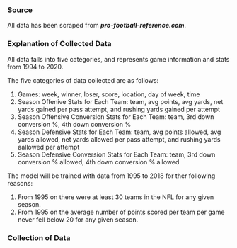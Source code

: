 ### Source
All data has been scraped from _**pro-football-reference.com**_. 

### Explanation of Collected Data 
All data falls into five categories, and represents game information and stats from 1994 to 2020. 

The five categories of data collected are as follows:
1. Games: week, winner, loser, score, location, day of week, time
2. Season Offenive Stats for Each Team: team, avg points, avg yards, net yards gained per pass attempt, and rushing yards gained per attempt
3. Season Offensive Conversion Stats for Each Team: team, 3rd down conversion %, 4th down conversion %
4. Season Defensive Stats for Each Team: team, avg points allowed, avg yards allowed, net yards allowed per pass attempt, and rushing yards aallowed per attempt
5. Season Defensive Conversion Stats for Each Team: team, 3rd down conversion % allowed, 4th down conversion % allowed

The model will be trained with data from 1995 to 2018 for ther following reasons: 
1. From 1995 on there were at least 30 teams in the NFL for any given season.
2. From 1995 on the average number of points scored per team per game never fell below 20 for any given season. 

### Collection of Data



